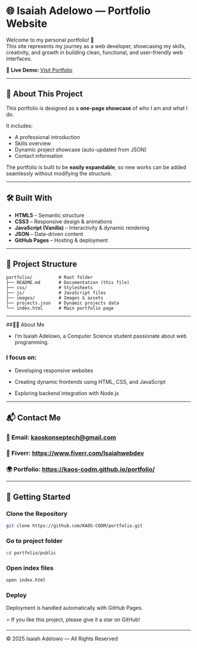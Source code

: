 # 🌐 Isaiah Adelowo — Portfolio Website

Welcome to my personal portfolio! 🚀  
This site represents my journey as a web developer, showcasing my skills, creativity, and growth in building clean, functional, and user-friendly web interfaces.

🔗 **Live Demo:** [Visit Portfolio](https://kaos-codm.github.io/portfolio/)

---

## 📌 About This Project

This portfolio is designed as a **one-page showcase** of who I am and what I do.

It includes:
- A professional introduction  
- Skills overview  
- Dynamic project showcase (auto-updated from JSON)  
- Contact information  

The portfolio is built to be **easily expandable**, so new works can be added seamlessly without modifying the structure.

---

## 🛠️ Built With
- **HTML5** – Semantic structure  
- **CSS3** – Responsive design & animations  
- **JavaScript (Vanilla)** – Interactivity & dynamic rendering  
- **JSON** – Data-driven content  
- **GitHub Pages** – Hosting & deployment  

---

## 📂 Project Structure
```
portfolio/          # Root folder 
├── README.md       # Documentation (this file) 
├── css/            # Stylesheets
├── js/             # JavaScript files
├── images/         # Images & assets
├── projects.json   # Dynamic projects data 
└── index.html      # Main portfolio page
```
---

##👨‍💻 About Me

- I’m Isaiah Adelowo, a Computer Science student passionate about web programming.

### I focus on:

- Developing responsive websites

- Creating dynamic frontends using HTML, CSS, and JavaScript

- Exploring backend integration with Node.js



---

## 📬 Contact Me

### 📧 Email: kaoskonseptech@gmail.com

### 💼 Fiverr: https://www.fiverr.com/Isaiahwebdev

### 🌍 Portfolio: https://kaos-codm.github.io/portfolio/


---

## 🚀 Getting Started

### Clone the Repository
```bash
git clone https://github.com/KAOS-CODM/portfolio.git
```
### Go to project folder
```bash
cd portfolio/public
```
### Open index files
```bash
open index.html
```

### Deploy
Deployment is handled automatically with GitHub Pages.



⭐ If you like this project, please give it a star on GitHub!


---

© 2025 Isaiah Adelowo — All Rights Reserved